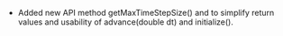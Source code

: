 - Added new API method getMaxTimeStepSize() and to simplify return values and usability of advance(double dt) and initialize().
